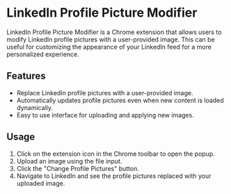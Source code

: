# LinkedIn Profile Picture Modifier

LinkedIn Profile Picture Modifier is a Chrome extension that allows users to modify LinkedIn profile pictures with a user-provided image. This can be useful for customizing the appearance of your LinkedIn feed for a more personalized experience.

## Features

- Replace LinkedIn profile pictures with a user-provided image.
- Automatically updates profile pictures even when new content is loaded dynamically.
- Easy to use interface for uploading and applying new images.

## Usage

1. Click on the extension icon in the Chrome toolbar to open the popup.
2. Upload an image using the file input.
3. Click the "Change Profile Pictures" button.
4. Navigate to LinkedIn and see the profile pictures replaced with your uploaded image.

